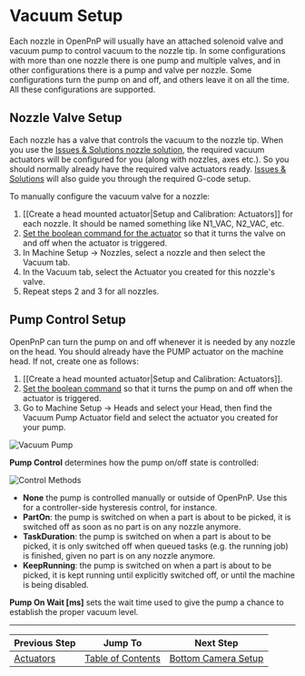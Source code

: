 # Vacuum Setup

Each nozzle in OpenPnP will usually have an attached solenoid valve and vacuum pump to control vacuum to the nozzle tip. In some configurations with more than one nozzle there is one pump and multiple valves, and in other configurations there is a pump and valve per nozzle. Some configurations turn the pump on and off, and others leave it on all the time. All these configurations are supported.

## Nozzle Valve Setup

Each nozzle has a valve that controls the vacuum to the nozzle tip. When you use the [Issues & Solutions nozzle solution](https://github.com/openpnp/openpnp/wiki/Issues-and-Solutions#welcome-milestone), the required vacuum actuators will be configured for you (along with nozzles, axes etc.). So you should normally already have the required valve actuators ready. [Issues & Solutions](https://github.com/openpnp/openpnp/wiki/Issues-and-Solutions) will also guide you through the required G-code setup. 

To manually configure the vacuum valve for a nozzle:

1. [[Create a head mounted actuator|Setup and Calibration: Actuators]] for each nozzle. It should be named something like N1_VAC, N2_VAC, etc.
2. [Set the boolean command for the actuator](https://github.com/openpnp/openpnp/wiki/Setup-and-Calibration%3A-Actuators#assigning-commands) so that it turns the valve on and off when the actuator is triggered.
3. In Machine Setup -> Nozzles, select a nozzle and then select the Vacuum tab.
4. In the Vacuum tab, select the Actuator you created for this nozzle's valve.
5. Repeat steps 2 and 3 for all nozzles.

## Pump Control Setup

OpenPnP can turn the pump on and off whenever it is needed by any nozzle on the head. You should already have the PUMP actuator on the machine head. If not, create one as follows:

1. [[Create a head mounted actuator|Setup and Calibration: Actuators]]. 
2. [Set the boolean command](https://github.com/openpnp/openpnp/wiki/Setup-and-Calibration%3A-Actuators#assigning-commands) so that it turns the pump on and off when the actuator is triggered.
3. Go to Machine Setup -> Heads and select your Head, then find the Vacuum Pump Actuator field and select the actuator you created for your pump.

![Vacuum Pump](https://user-images.githubusercontent.com/9963310/181920168-facf1355-300d-405f-8bff-2f2d359a993b.png)

**Pump Control** determines how the pump on/off state is controlled:

![Control Methods](https://user-images.githubusercontent.com/9963310/181920613-9a05ac18-bd80-4afe-b01f-da8d0448002c.png)

- **None** the pump is controlled manually or outside of OpenPnP. Use this for a controller-side hysteresis control, for instance.
- **PartOn**: the pump is switched on when a part is about to be picked, it is switched off as soon as no part is on any nozzle anymore.
- **TaskDuration**: the pump is switched on when a part is about to be picked, it is only switched off when queued tasks (e.g. the running job) is finished, given no part is on any nozzle anymore.
- **KeepRunning**: the pump is switched on when a part is about to be picked, it is kept running until explicitly switched off, or until the machine is being disabled.

**Pump On Wait [ms]** sets the wait time used to give the pump a chance to establish the proper vacuum level.


***

| Previous Step                 | Jump To                 | Next Step                                   |
| ----------------------------- | ----------------------- | ------------------------------------------- |
| [Actuators](https://github.com/openpnp/openpnp/wiki/Setup-and-Calibration%3A-Actuators) | [Table of Contents](https://github.com/openpnp/openpnp/wiki/Setup-and-Calibration) | [Bottom Camera Setup](https://github.com/openpnp/openpnp/wiki/Setup-and-Calibration%3A-Bottom-Camera-Setup) |